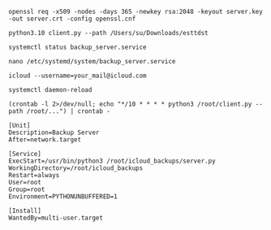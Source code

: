 `openssl req -x509 -nodes -days 365 -newkey rsa:2048 -keyout server.key -out server.crt -config openssl.cnf`

`python3.10 client.py --path /Users/su/Downloads/esttdst`

`systemctl status backup_server.service`

`nano /etc/systemd/system/backup_server.service`

`icloud --username=your_mail@icloud.com`

`systemctl daemon-reload`

`(crontab -l 2>/dev/null; echo "*/10 * * * * python3 /root/client.py --path /root/...") | crontab -`

```
[Unit]
Description=Backup Server
After=network.target

[Service]
ExecStart=/usr/bin/python3 /root/icloud_backups/server.py
WorkingDirectory=/root/icloud_backups
Restart=always
User=root
Group=root
Environment=PYTHONUNBUFFERED=1

[Install]
WantedBy=multi-user.target
```

